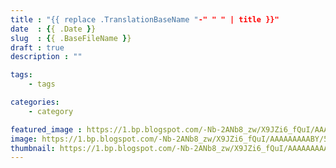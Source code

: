 ```yaml
---
title : "{{ replace .TranslationBaseName "-" " " | title }}"
date  : {{ .Date }}
slug  : {{ .BaseFileName }}
draft : true
description : ""

tags:
    - tags

categories:
    - category

featured_image : https://1.bp.blogspot.com/-Nb-2ANb8_zw/X9JZi6_fQuI/AAAAAAAAABY/5WIZyA0W5h0wRhngwunTq09YJLOGgQZBwCNcBGAsYHQ/s16000/default.png
image: https://1.bp.blogspot.com/-Nb-2ANb8_zw/X9JZi6_fQuI/AAAAAAAAABY/5WIZyA0W5h0wRhngwunTq09YJLOGgQZBwCNcBGAsYHQ/s16000/default.png
thumbnail: https://1.bp.blogspot.com/-Nb-2ANb8_zw/X9JZi6_fQuI/AAAAAAAAABY/5WIZyA0W5h0wRhngwunTq09YJLOGgQZBwCNcBGAsYHQ/s16000/default.png
---
```


